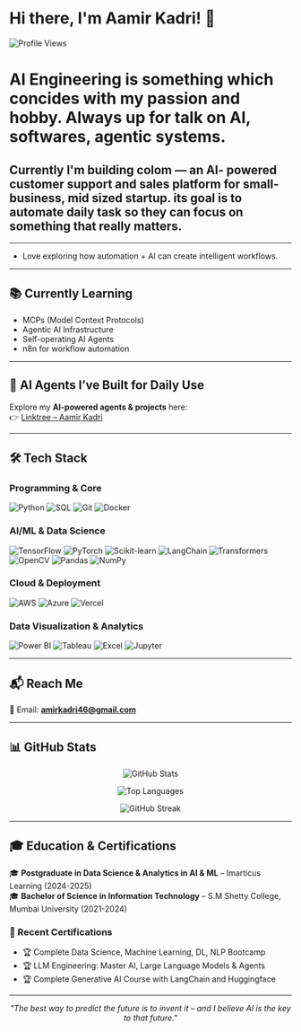 # Hi there, I'm Aamir Kadri! 👋

![Profile Views](https://komarev.com/ghpvc/?username=amirkadri46&color=blueviolet&style=flat-square&label=Profile+Visitors)

# AI Engineering is something which concides with my passion and hobby. Always up for talk on AI, softwares, agentic systems. 
## Currently I'm building colom — an AI- powered customer support and sales platform for small- business, mid sized startup. its goal is to automate daily task so they can focus on something that really matters.
---

- Love exploring how automation + AI can create intelligent workflows.
---

## 📚 Currently Learning  
- MCPs (Model Context Protocols)  
- Agentic AI Infrastructure  
- Self-operating AI Agents  
- n8n for workflow automation  

---

## 🤖 AI Agents I’ve Built for Daily Use  
Explore my **AI-powered agents & projects** here:  
👉 [Linktree – Aamir Kadri](https://linktr.ee/aamir.err)  

---

## 🛠️ Tech Stack  

### Programming & Core  
![Python](https://img.shields.io/badge/Python-3776AB?style=for-the-badge&logo=python&logoColor=white)
![SQL](https://img.shields.io/badge/SQL-4479A1?style=for-the-badge&logo=postgresql&logoColor=white)
![Git](https://img.shields.io/badge/Git-F05032?style=for-the-badge&logo=git&logoColor=white)
![Docker](https://img.shields.io/badge/Docker-2496ED?style=for-the-badge&logo=docker&logoColor=white)

### AI/ML & Data Science  
![TensorFlow](https://img.shields.io/badge/TensorFlow-FF6F00?style=for-the-badge&logo=tensorflow&logoColor=white)
![PyTorch](https://img.shields.io/badge/PyTorch-EE4C2C?style=for-the-badge&logo=pytorch&logoColor=white)
![Scikit-learn](https://img.shields.io/badge/scikit--learn-F7931E?style=for-the-badge&logo=scikit-learn&logoColor=white)
![LangChain](https://img.shields.io/badge/LangChain-121212?style=for-the-badge&logo=chainlink&logoColor=white)
![Transformers](https://img.shields.io/badge/Transformers-FFDF00?style=for-the-badge&logo=huggingface&logoColor=black)
![OpenCV](https://img.shields.io/badge/OpenCV-5C3EE8?style=for-the-badge&logo=opencv&logoColor=white)
![Pandas](https://img.shields.io/badge/Pandas-150458?style=for-the-badge&logo=pandas&logoColor=white)
![NumPy](https://img.shields.io/badge/NumPy-013243?style=for-the-badge&logo=numpy&logoColor=white)

### Cloud & Deployment  
![AWS](https://img.shields.io/badge/AWS-232F3E?style=for-the-badge&logo=amazon-aws&logoColor=white)
![Azure](https://img.shields.io/badge/Azure-0078D4?style=for-the-badge&logo=microsoft-azure&logoColor=white)
![Vercel](https://img.shields.io/badge/Vercel-000000?style=for-the-badge&logo=vercel&logoColor=white)

### Data Visualization & Analytics  
![Power BI](https://img.shields.io/badge/Power_BI-F2C811?style=for-the-badge&logo=power-bi&logoColor=black)
![Tableau](https://img.shields.io/badge/Tableau-E97627?style=for-the-badge&logo=tableau&logoColor=white)
![Excel](https://img.shields.io/badge/Excel-217346?style=for-the-badge&logo=microsoft-excel&logoColor=white)
![Jupyter](https://img.shields.io/badge/Jupyter-F37626?style=for-the-badge&logo=jupyter&logoColor=white)

---

## 📬 Reach Me  
📧 Email: **amirkadri46@gmail.com**

---

## 📊 GitHub Stats  

<div align="center">  

![GitHub Stats](https://github-readme-stats.vercel.app/api?username=amirkadri46&show_icons=true&theme=radical&hide_border=true&count_private=true)  

![Top Languages](https://github-readme-stats.vercel.app/api/top-langs/?username=amirkadri46&layout=compact&theme=radical&hide_border=true)  

![GitHub Streak](https://github-readme-streak-stats.herokuapp.com/?user=amirkadri46&theme=radical&hide_border=true)  

</div>  

---

## 🎓 Education & Certifications  

🎓 **Postgraduate in Data Science & Analytics in AI & ML** – Imarticus Learning (2024-2025)  
🎓 **Bachelor of Science in Information Technology** – S.M Shetty College, Mumbai University (2021-2024)  

### 📜 Recent Certifications  
- 🏆 Complete Data Science, Machine Learning, DL, NLP Bootcamp  
- 🏆 LLM Engineering: Master AI, Large Language Models & Agents  
- 🏆 Complete Generative AI Course with LangChain and Huggingface  

---

<div align="center">  

*"The best way to predict the future is to invent it – and I believe AI is the key to that future."*  

</div> 

